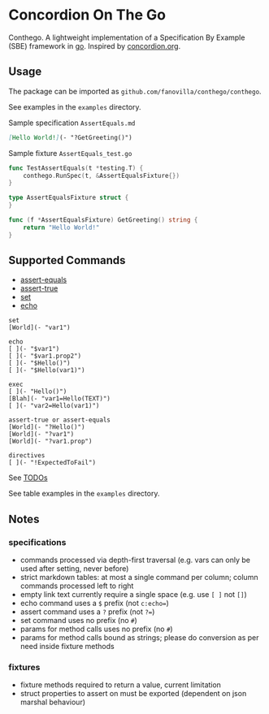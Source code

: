 # Concordion On The Go

Conthego. A lightweight implementation of a Specification By Example (SBE) framework in [go](https://golang.org/).
Inspired by [concordion.org](https://concordion.org).

## Usage

The package can be imported as `github.com/fanovilla/conthego/conthego`.

See examples in the `examples` directory.

Sample specification `AssertEquals.md`
```markdown
[Hello World!](- "?GetGreeting()")
```

Sample fixture `AssertEquals_test.go`
```go
func TestAssertEquals(t *testing.T) {
    conthego.RunSpec(t, &AssertEqualsFixture{})
}

type AssertEqualsFixture struct {
}

func (f *AssertEqualsFixture) GetGreeting() string {
    return "Hello World!"
}
```

## Supported Commands

* [assert-equals](examples/AssertEquals.md)
* [assert-true](examples/AssertTrue.md)
* [set](examples/SetAndEcho.md)
* [echo](examples/SetAndEcho.md)

```
set
[World](- "var1")

echo
[ ](- "$var1")
[ ](- "$var1.prop2")
[ ](- "$Hello()")
[ ](- "$Hello(var1)")

exec
[ ](- "Hello()")
[Blah](- "var1=Hello(TEXT)")
[ ](- "var2=Hello(var1)")

assert-true or assert-equals
[World](- "?Hello()")
[World](- "?var1")
[World](- "?var1.prop")

directives
[ ](- "!ExpectedToFail")

```

See [TODOs](TODO.md)

See table examples in the `examples` directory.


## Notes

### specifications
* commands processed via depth-first traversal (e.g. vars can only be used after setting, never before)
* strict markdown tables: at most a single command per column; column commands processed left to right
* empty link text currently require a single space (e.g. use `[ ]` not `[]`)
* echo command uses a `$` prefix (not `c:echo=`)
* assert command uses a `?` prefix (not `?=`)
* set command uses no prefix (no `#`)
* params for method calls uses no prefix (no `#`)
* params for method calls bound as strings; please do conversion as per need inside fixture methods

### fixtures
* fixture methods required to return a value, current limitation
* struct properties to assert on must be exported (dependent on json marshal behaviour)